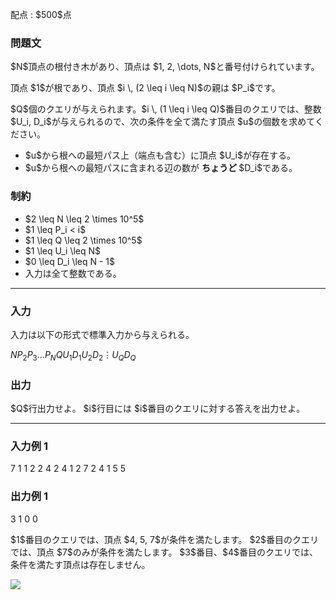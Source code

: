 
<div>

<span>

<span>

<p>
配点 : $500$点
</p>

<div>

<section>

### **問題文**

<p>
$N$頂点の根付き木があり、頂点は $1, 2, \dots, N$と番号付けられています。
</p>

<p>
頂点 $1$が根であり、頂点 $i \, (2 \leq i \leq N)$の親は $P_i$です。
</p>

<p>
$Q$個のクエリが与えられます。$i \, (1 \leq i \leq Q)$番目のクエリでは、整数 $U_i, D_i$が与えられるので、次の条件を全て満たす頂点 $u$の個数を求めてください。
</p>

<ul>

<li>
$u$から根への最短パス上（端点も含む）に頂点 $U_i$が存在する。
</li>

<li>
$u$から根への最短パスに含まれる辺の数が
<strong>
ちょうど
</strong>
$D_i$である。
</li>

</ul>

</section>

</div>

<div>

<section>

### **制約**

<ul>

<li>
$2 \leq N \leq 2 \times 10^5$
</li>

<li>
$1 \leq P_i < i$
</li>

<li>
$1 \leq Q \leq 2 \times 10^5$
</li>

<li>
$1 \leq U_i \leq N$
</li>

<li>
$0 \leq D_i \leq N - 1$
</li>

<li>
入力は全て整数である。
</li>

</ul>

</section>

</div>

---

<div>

<div>

<section>

### **入力**

<p>
入力は以下の形式で標準入力から与えられる。
</p>

<div>

$N$$P_2$$P_3$$\ldots$$P_N$$Q$$U_1$$D_1$$U_2$$D_2$$\vdots$$U_Q$$D_Q$
</div>

</section>

</div>

<div>

<section>

### **出力**

<p>
$Q$行出力せよ。
$i$行目には $i$番目のクエリに対する答えを出力せよ。
</p>

</section>

</div>

</div>

---

<div>

<section>

### **入力例 1**

<div>

7
1 1 2 2 4 2
4
1 2
7 2
4 1
5 5

</div>

</section>

</div>

<div>

<section>

### **出力例 1**

<div>

3
1
0
0

</div>

<p>
$1$番目のクエリでは、頂点 $4, 5, 7$が条件を満たします。
$2$番目のクエリでは、頂点 $7$のみが条件を満たします。
$3$番目、$4$番目のクエリでは、条件を満たす頂点は存在しません。
</p>

<p>

<img src="https://img.atcoder.jp/ghi/abc202_e_sample_00.jpg">

</img>

</p>

</section>

</div>

</span>

</span>

</div>
